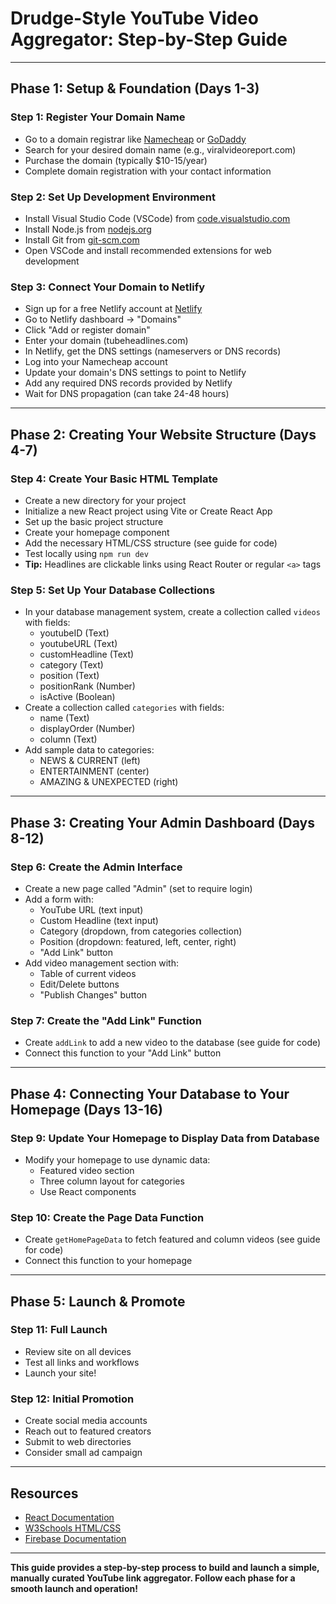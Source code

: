 # Drudge-Style YouTube Video Aggregator: Step-by-Step Guide

---

## Phase 1: Setup & Foundation (Days 1-3)

### Step 1: Register Your Domain Name
- Go to a domain registrar like [Namecheap](https://namecheap.com) or [GoDaddy](https://godaddy.com)
- Search for your desired domain name (e.g., viralvideoreport.com)
- Purchase the domain (typically $10-15/year)
- Complete domain registration with your contact information

### Step 2: Set Up Development Environment
- Install Visual Studio Code (VSCode) from [code.visualstudio.com](https://code.visualstudio.com)
- Install Node.js from [nodejs.org](https://nodejs.org)
- Install Git from [git-scm.com](https://git-scm.com)
- Open VSCode and install recommended extensions for web development

### Step 3: Connect Your Domain to Netlify
- Sign up for a free Netlify account at [Netlify](https://netlify.com)
- Go to Netlify dashboard → "Domains"
- Click "Add or register domain"
- Enter your domain (tubeheadlines.com)
- In Netlify, get the DNS settings (nameservers or DNS records)
- Log into your Namecheap account
- Update your domain's DNS settings to point to Netlify
- Add any required DNS records provided by Netlify
- Wait for DNS propagation (can take 24-48 hours)

---

## Phase 2: Creating Your Website Structure (Days 4-7)

### Step 4: Create Your Basic HTML Template
- Create a new directory for your project
- Initialize a new React project using Vite or Create React App
- Set up the basic project structure
- Create your homepage component
- Add the necessary HTML/CSS structure (see guide for code)
- Test locally using `npm run dev`
- **Tip:** Headlines are clickable links using React Router or regular `<a>` tags

### Step 5: Set Up Your Database Collections
- In your database management system, create a collection called `videos` with fields:
  - youtubeID (Text)
  - youtubeURL (Text)
  - customHeadline (Text)
  - category (Text)
  - position (Text)
  - positionRank (Number)
  - isActive (Boolean)
- Create a collection called `categories` with fields:
  - name (Text)
  - displayOrder (Number)
  - column (Text)
- Add sample data to categories:
  - NEWS & CURRENT (left)
  - ENTERTAINMENT (center)
  - AMAZING & UNEXPECTED (right)

---

## Phase 3: Creating Your Admin Dashboard (Days 8-12)

### Step 6: Create the Admin Interface
- Create a new page called "Admin" (set to require login)
- Add a form with:
  - YouTube URL (text input)
  - Custom Headline (text input)
  - Category (dropdown, from categories collection)
  - Position (dropdown: featured, left, center, right)
  - "Add Link" button
- Add video management section with:
  - Table of current videos
  - Edit/Delete buttons
  - "Publish Changes" button

### Step 7: Create the "Add Link" Function
- Create `addLink` to add a new video to the database (see guide for code)
- Connect this function to your "Add Link" button

---

## Phase 4: Connecting Your Database to Your Homepage (Days 13-16)

### Step 9: Update Your Homepage to Display Data from Database
- Modify your homepage to use dynamic data:
  - Featured video section
  - Three column layout for categories
  - Use React components

### Step 10: Create the Page Data Function
- Create `getHomePageData` to fetch featured and column videos (see guide for code)
- Connect this function to your homepage

---

## Phase 5: Launch & Promote

### Step 11: Full Launch
- Review site on all devices
- Test all links and workflows
- Launch your site!

### Step 12: Initial Promotion
- Create social media accounts
- Reach out to featured creators
- Submit to web directories
- Consider small ad campaign

---

## Resources
- [React Documentation](https://reactjs.org/docs)
- [W3Schools HTML/CSS](https://w3schools.com)
- [Firebase Documentation](https://firebase.google.com/docs)

---

**This guide provides a step-by-step process to build and launch a simple, manually curated YouTube link aggregator. Follow each phase for a smooth launch and operation!**
